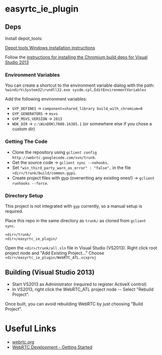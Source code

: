 easyrtc_ie_plugin
=================

## Deps 

Install depot_tools:

[Depot tools Windows installation instructions](http://www.chromium.org/developers/how-tos/install-depot-tools)

Follow the [instructions for installing the Chromium build deps for Visual Studio 2013](http://www.chromium.org/developers/how-tos/build-instructions-windows#TOC-Setting-up-the-environment-for-Visual-Studio-2013)

### Environment Variables

You can create a shortcut to the environment variable dialog with the path: ```%windir%\System32\rundll32.exe sysdm.cpl,EditEnvironmentVariables```

Add the following environment variables:

- ```GYP_DEFINES``` -> ```component=shared_library build_with_chromium=0```
- ```GYP_GENERATORS``` ->  ```msvs```
- ```GYP_MSVS_VERSION``` ->  ```2013```
- ```WDK_DIR``` -> ```c:\WinDDK\7600.16385.1``` (or somewhere else if you chose a custom dir)

### Getting The Code

- Clone the repository using ```gclient config http://webrtc.googlecode.com/svn/trunk```.
- Get the source code -> ```gclient sync --nohooks```.
- Set ```"win_third_party_warn_as_error" : "false",``` in the file  ```<dir>/trunk/build/common.gypi```.
- Create project files with gyp (overwriting any existing ones!) -> ```gclient runhooks --force```.

### Directory Setup

This project is not integrated with ```gyp``` currently, so a manual setup is required.

Place this repo in the same directory as ```trunk/``` as cloned from ```gclient sync```.

```
<dir>/trunk/
<dir>/easyrtc_ie_plugin/
```

Open the ```<dir>/trunk/all.sln``` file in Visual Studio (VS2013).
Right click root project node and "Add Existing Project..."
Choose ```<dir>/easyrtc_ie_plugin/WebRTC_ATL.vcxproj```

## Building (Visual Studio 2013)

- Start VS2013 as Administrator (required to register ActiveX control)
- In VS2013, right click the WebRTC_ATL project node
-- Select "Rebuild Project". 

Once built, you can avoid rebuilding WebRTC by just choosing "Build Project".

# Useful Links

- [webrtc.org](http://www.webrtc.org/)
- [WebRTC Development - Getting Started](http://www.webrtc.org/reference/getting-started)
